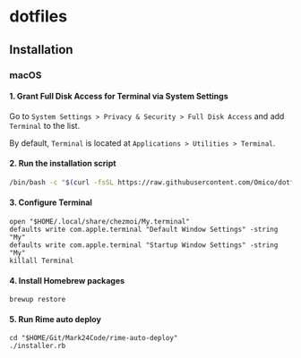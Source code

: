 # dotfiles

## Installation

### macOS

#### 1. Grant Full Disk Access for Terminal via System Settings

Go to `System Settings > Privacy & Security > Full Disk Access` and add `Terminal` to the list.

By default, `Terminal` is located at `Applications > Utilities > Terminal`.

#### 2. Run the installation script

```bash
/bin/bash -c "$(curl -fsSL https://raw.githubusercontent.com/Omico/dotfiles/main/install)"
```

#### 3. Configure Terminal

```shell
open "$HOME/.local/share/chezmoi/My.terminal"
defaults write com.apple.terminal "Default Window Settings" -string "My"
defaults write com.apple.terminal "Startup Window Settings" -string "My"
killall Terminal
```

#### 4. Install Homebrew packages

```shell
brewup restore
```

#### 5. Run Rime auto deploy

```shell
cd "$HOME/Git/Mark24Code/rime-auto-deploy"
./installer.rb
```
